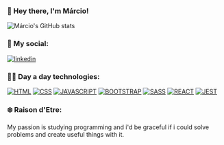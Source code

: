 ### 🧛 Hey there, I'm Márcio!


![Márcio's GitHub stats](https://github-readme-stats.vercel.app/api?username=ribmarciojr&show_icons=true&theme=dracula)

### 🔗 My social: 
[![linkedin](https://img.shields.io/badge/linkedin-0A66C2?style=for-the-badge&logo=linkedin&logoColor=white)](https://www.linkedin.com/in/ribmarciojunior/)

### 👨‍💻 Day a day technologies:

[![HTML](https://img.shields.io/badge/HTML5-E34F26?style=for-the-badge&logo=html5&logoColor=white)]()
[![CSS](https://img.shields.io/badge/CSS3-1572B6?style=for-the-badge&logo=css3&logoColor=white)]()
[![JAVASCRIPT](https://img.shields.io/badge/JavaScript-323330?style=for-the-badge&logo=javascript&logoColor=F7DF1E)]()
[![BOOTSTRAP](https://img.shields.io/badge/Bootstrap-563D7C?style=for-the-badge&logo=bootstrap&logoColor=white)]()
[![SASS](https://img.shields.io/badge/Sass-CC6699?style=for-the-badge&logo=sass&logoColor=white)]()
[![REACT](https://img.shields.io/badge/React-20232A?style=for-the-badge&logo=react&logoColor=61DAFB)]()
[![JEST](https://img.shields.io/badge/Jest-323330?style=for-the-badge&logo=Jest&logoColor=white)]()

### ❄️ Raison d'Etre:

<p>My passion is studying programming and i'd be graceful if i could solve problems and create useful things with it.</p>

